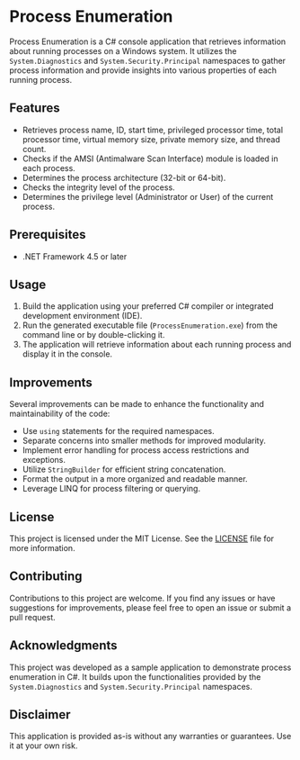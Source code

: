 Process Enumeration
===================

Process Enumeration is a C# console application that retrieves information about running processes on a Windows system. It utilizes the `System.Diagnostics` and `System.Security.Principal` namespaces to gather process information and provide insights into various properties of each running process.

Features
--------

-   Retrieves process name, ID, start time, privileged processor time, total processor time, virtual memory size, private memory size, and thread count.
-   Checks if the AMSI (Antimalware Scan Interface) module is loaded in each process.
-   Determines the process architecture (32-bit or 64-bit).
-   Checks the integrity level of the process.
-   Determines the privilege level (Administrator or User) of the current process.

Prerequisites
-------------

-   .NET Framework 4.5 or later

Usage
-----

1.  Build the application using your preferred C# compiler or integrated development environment (IDE).
2.  Run the generated executable file (`ProcessEnumeration.exe`) from the command line or by double-clicking it.
3.  The application will retrieve information about each running process and display it in the console.

Improvements
------------

Several improvements can be made to enhance the functionality and maintainability of the code:

-   Use `using` statements for the required namespaces.
-   Separate concerns into smaller methods for improved modularity.
-   Implement error handling for process access restrictions and exceptions.
-   Utilize `StringBuilder` for efficient string concatenation.
-   Format the output in a more organized and readable manner.
-   Leverage LINQ for process filtering or querying.

License
-------

This project is licensed under the MIT License. See the [LICENSE](https://chat.openai.com/LICENSE) file for more information.

Contributing
------------

Contributions to this project are welcome. If you find any issues or have suggestions for improvements, please feel free to open an issue or submit a pull request.

Acknowledgments
---------------

This project was developed as a sample application to demonstrate process enumeration in C#. It builds upon the functionalities provided by the `System.Diagnostics` and `System.Security.Principal` namespaces.

Disclaimer
----------

This application is provided as-is without any warranties or guarantees. Use it at your own risk.

